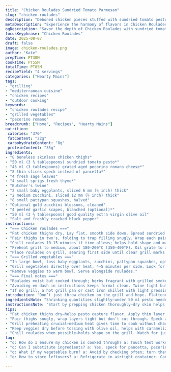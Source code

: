 ```yaml
---
title: "Chicken Roulades Sundried Tomato Parmesan"
slug: "chicken-roulades"
description: "Deboned chicken pieces stuffed with sundried tomato pesto and aged cheese, wrapped in smoked speck for added depth, grilled over medium heat. Comes with charred medley of zucchini, baby pattypan squash, and halved baby eggplants. Fresh herbs folded in for aroma and balanced earthiness. Efficient cooking methods, focus on tactile doneness cues. Substitutions included to handle pantry or dietary tweaks. Practical seasoning tips to avoid dryness or undercooking. Balanced timing to coax juices without overdone edges."
metaDescription: "Experience the harmony of flavors in Chicken Roulades Sundried Tomato Parmesan. Grilled chicken thighs, stuffed and wrapped for a culinary delight"
ogDescription: "Savor the depth of Chicken Roulades with sundried tomato pesto and herbs, grilled to perfection. A dish that showcases fresh ingredients and technique"
focusKeyphrase: "Chicken Roulades"
date: 2025-08-07
draft: false
image: chicken-roulades.png
author: "Kate"
prepTime: PT30M
cookTime: PT55M
totalTime: PT85M
recipeYield: "4 servings"
categories: ["Hearty Mains"]
tags:
- "grilling"
- "mediterranean cuisine"
- "chicken recipes"
- "outdoor cooking"
keywords:
- "chicken roulades recipe"
- "grilled vegetables"
- "pecorino romano"
breadcrumb: ["Home", "Recipes", "Hearty Mains"]
nutrition: 
 calories: "370"
 fatContent: "22g"
 carbohydrateContent: "8g"
 proteinContent: "35g"
ingredients:
- "8 boneless skinless chicken thighs"
- "50 ml (3 ½ tablespoons) sundried tomato pesto*"
- "45 ml (3 tablespoons) grated aged pecorino romano cheese*"
- "8 thin slices speck instead of pancetta*"
- "4 fresh sage leaves"
- "4 small sprigs fresh thyme*"
- "Butcher's twine"
- "2 small baby eggplants, sliced 6 mm (¼ inch) thick"
- "2 medium zucchini, sliced 12 mm (½ inch) thick"
- "8 small pattypan squashes, halved"
- "Optional gold zucchini blossoms, cleaned"
- "4 peeled garlic scapes, blanched (optional)*"
- "50 ml (3 ½ tablespoons) good quality extra virgin olive oil"
- "Salt and freshly cracked black pepper"
instructions:
- "=== Chicken roulades ==="
- "Pat chicken thighs dry. Lay flat, smooth side down. Spread sundried tomato pesto evenly; sprinkle pecorino romano cheese over pesto—too much cheese will overpower, too little no flavor boost."
- "Pair thighs in two's, folding to trap filling snugly. Wrap each pair in two speck slices for fat rendering and flavor. Distribute sage leaves atop roulades, tuck thyme sprigs under twine before tying tightly. This herb insulation releases aroma during grilling."
- "Chill roulades 10–15 minutes if time allows; helps hold shape and makes handling easier on grill."
- "Preheat grill to medium, about 180–200°C (350–400°F). Oil grate to avoid sticking; use a grill brush dipped in oil or an oil-soaked towel held with tongs."
- "Place roulades on grill, searing first side until clear grill marks form and juices start bubbling through—around 6 minutes. Flip, cook additional 6 minutes. Move to indirect heat area to finish if too thick; test doneness with touch—firm but with slight give, juices clear with no pink."
- "=== Grilled vegetables ==="
- "In large bowl, toss baby eggplants, zucchini, pattypan squashes, optional garlic scapes and blossoms with olive oil. Salt and pepper generously; vegetables dry surface allows caramelization."
- "Grill vegetables directly over heat, 4–5 minutes per side. Look for golden grill sears, softened texture but still with bite—avoid charred black edges."
- "Remove veggies to warm bowl. Serve alongside roulades."
- "=== Final notes ==="
- "Roulades moist but cooked through; herbs fragrant with grilled smoke. Rely on feel—if leather-like, overcooked; too soft, raw inside. Using speck substitutes pancetta for deeper smoky notes, pecorino swaps parmesan for sharper flavor. Thyme stands in for rosemary—similar resinous punch but less piney."
- "Avoiding em dash in instructions keeps format clean. Twine tight but not cutting through. When grilling veggies, turn often if in doubt to avoid burning. If grill flare-ups, move vegetables up or sideways. Keep an eye on thick pattypans—they take longer than zucchini slices."
- "If no grill, a hot grill pan or cast iron skillet with light pressing replicates contact and char. Serve immediately while all still warm. Fresh herbs lend punch but can be omitted if not on hand; replace with dried herbs sprinkled post-cooking."
introduction: "Don’t just throw chicken on the grill and hope. Flattened thighs make rolling easier, stuffing needs containment. Sundried tomato pesto is the flavor heart; use enough but don’t suffocate. Cheese adds salt and umami, pecorino sharper than parmesan—cutting fat with tang. Swapping pancetta to speck ramps smoke without extra grease. Herbs—not just garnish—infuse as roulade cooks, wrapping in aroma. Grill temps are crucial: medium heat for sear without burning exterior. Charred vegetables bring balance, their slight bitterness and tender snap. Listen to the sizzle, watch for juices clear as glass on pierced chicken. Cooked too long=dry meat. Too short=dangerous raw spots. This is precision, but also intuition. Get your hands in. Feel doneness rather than relying on timer."
ingredientsNote: "Shrinking quantities slightly—under 50 ml pesto needed to avoid mush. Pecorino punches sharper; parmesan softer but interchangeable. Speck vs pancetta: both cure pork belly but speck smoked giving more complex aroma. If fresh herbs aren’t stocked, dried thyme works good but sprinkle after grilling to avoid bitterness. Aubergine sized down to baby variety; thicker slices don’t penetrate oil or heat evenly, risking bitter texture. Garlic scapes and zucchini blossoms optional, add seasonal freshness and subtle garlic/orchid notes—omit if unavailable. Olive oil quantity adjusted for light coating, enough for grill lubrication but not swimming veggies. Salt and pepper vital to coax flavor out, don’t under season. Butcher’s twine important; alternatives: silicone bands or kitchen string. Keep chicken pieces similar size for even grilling. Avoid over-stuffing roulades, tight but no bulging or tearing."
instructionsNote: "Start by prepping chicken thoroughly—dry skin helps pesto stick. Spread pesto thin—thick globs lead to leaking and flare-ups. Pairing thighs traps filling, wraps create compact roulade that cooks evenly. Two slices of speck, wrapped lengthwise and crosswise, produce nice shrink wrap effect. Herbs placed atop and under twine contribute aromatic pockets that melt into chicken. Chilling roulades firms shape and prevents filling from oozing out during grilling. Oil grill grate well—chicken loves to stick if dry. Medium heat allows time to colour without burning sugars in pesto. After initial sear, move roulades to cooler part of grill to avoid overcharring; cook through by touch and juice color rather than timer alone. Vegetables tossed with oil and salt right before grilling to avoid sogginess. Grill until visibly blistered; should still have structure, not limp. Watch smaller items closely—pattypan halves cook faster than thicker zucchini slices. Using indirect heat prolongs veggies cooking but retains smoke flavor. Optional garlic scapes and blossoms are delicate; blanch scapes first to moderate sharpness, blossoms add floral notes but don’t overcook. Serve roulades resting briefly before slicing for juices to redistribute. Practical kitchens might substitute grill for cast iron pan; same principles apply but watch heat zone shifts closely."
tips:
- "Pat chicken thighs dry—helps pesto capture flavor. Apply thin layer of sundried tomato pesto. If thick, risk burning. Less is more."
- "Pair thighs snugly, wrap layers tight but don’t cut through. Speck adds smokiness over pancetta. Stick thyme in twine—not just garnish. Flex aroma."
- "Grill preheating crucial—medium heat gives time to cook without char. Oil grill surface well for easy flipping. Rustle of veggies cooking, signals progress."
- "Keep veggies dry before tossing with olive oil, helps with caramelization. Golden char—check for slight give. Too soft, risk mushy outcomes."
- "Chill roulades when possible—holds shape on the grill. Watch for juices, clear means cooked; no pink when pressed, firmness with bounce."
faq:
- "q: How do I ensure my chicken is cooked through? a: Touch test works; feel for firm texture with slight give. Juices should run clear."
- "q: Can I substitute ingredients? a: Yes, speck for pancetta, pecorino for parmesan. Use dried thyme if fresh isn’t around. Works fine."
- "q: What if my vegetables burn? a: Avoid by checking often; turn them. Move to cooler grill section. Quick flipping helps."
- "q: How to store leftovers? a: Refrigerate in airtight container. Can freeze roulades—wrap tightly for best results. Consume within days."

---
```


